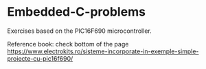 # Embedded-C-problems

Exercises based on the PIC16F690 microcontroller. 

Reference book: check bottom of the page https://www.electrokits.ro/sisteme-incorporate-in-exemple-simple-proiecte-cu-pic16f690/
